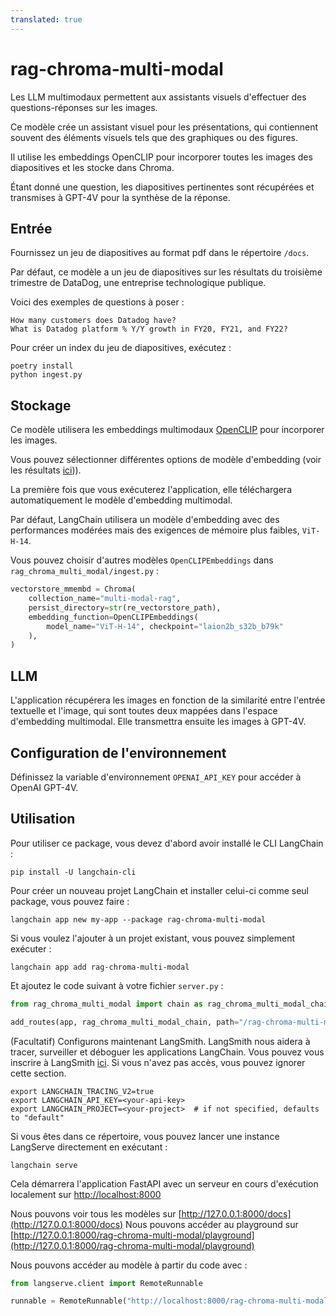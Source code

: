 ```yaml
---
translated: true
---
```


# rag-chroma-multi-modal

Les LLM multimodaux permettent aux assistants visuels d'effectuer des questions-réponses sur les images.

Ce modèle crée un assistant visuel pour les présentations, qui contiennent souvent des éléments visuels tels que des graphiques ou des figures.

Il utilise les embeddings OpenCLIP pour incorporer toutes les images des diapositives et les stocke dans Chroma.

Étant donné une question, les diapositives pertinentes sont récupérées et transmises à GPT-4V pour la synthèse de la réponse.

## Entrée

Fournissez un jeu de diapositives au format pdf dans le répertoire `/docs`.

Par défaut, ce modèle a un jeu de diapositives sur les résultats du troisième trimestre de DataDog, une entreprise technologique publique.

Voici des exemples de questions à poser :

```text
How many customers does Datadog have?
What is Datadog platform % Y/Y growth in FY20, FY21, and FY22?
```

Pour créer un index du jeu de diapositives, exécutez :

```shell
poetry install
python ingest.py
```

## Stockage

Ce modèle utilisera les embeddings multimodaux [OpenCLIP](https://github.com/mlfoundations/open_clip) pour incorporer les images.

Vous pouvez sélectionner différentes options de modèle d'embedding (voir les résultats [ici](https://github.com/mlfoundations/open_clip/blob/main/docs/openclip_results.csv))).

La première fois que vous exécuterez l'application, elle téléchargera automatiquement le modèle d'embedding multimodal.

Par défaut, LangChain utilisera un modèle d'embedding avec des performances modérées mais des exigences de mémoire plus faibles, `ViT-H-14`.

Vous pouvez choisir d'autres modèles `OpenCLIPEmbeddings` dans `rag_chroma_multi_modal/ingest.py` :

```python
vectorstore_mmembd = Chroma(
    collection_name="multi-modal-rag",
    persist_directory=str(re_vectorstore_path),
    embedding_function=OpenCLIPEmbeddings(
        model_name="ViT-H-14", checkpoint="laion2b_s32b_b79k"
    ),
)
```

## LLM

L'application récupérera les images en fonction de la similarité entre l'entrée textuelle et l'image, qui sont toutes deux mappées dans l'espace d'embedding multimodal. Elle transmettra ensuite les images à GPT-4V.

## Configuration de l'environnement

Définissez la variable d'environnement `OPENAI_API_KEY` pour accéder à OpenAI GPT-4V.

## Utilisation

Pour utiliser ce package, vous devez d'abord avoir installé le CLI LangChain :

```shell
pip install -U langchain-cli
```

Pour créer un nouveau projet LangChain et installer celui-ci comme seul package, vous pouvez faire :

```shell
langchain app new my-app --package rag-chroma-multi-modal
```

Si vous voulez l'ajouter à un projet existant, vous pouvez simplement exécuter :

```shell
langchain app add rag-chroma-multi-modal
```

Et ajoutez le code suivant à votre fichier `server.py` :

```python
from rag_chroma_multi_modal import chain as rag_chroma_multi_modal_chain

add_routes(app, rag_chroma_multi_modal_chain, path="/rag-chroma-multi-modal")
```

(Facultatif) Configurons maintenant LangSmith.
LangSmith nous aidera à tracer, surveiller et déboguer les applications LangChain.
Vous pouvez vous inscrire à LangSmith [ici](https://smith.langchain.com/).
Si vous n'avez pas accès, vous pouvez ignorer cette section.

```shell
export LANGCHAIN_TRACING_V2=true
export LANGCHAIN_API_KEY=<your-api-key>
export LANGCHAIN_PROJECT=<your-project>  # if not specified, defaults to "default"
```

Si vous êtes dans ce répertoire, vous pouvez lancer une instance LangServe directement en exécutant :

```shell
langchain serve
```

Cela démarrera l'application FastAPI avec un serveur en cours d'exécution localement sur
[http://localhost:8000](http://localhost:8000)

Nous pouvons voir tous les modèles sur [http://127.0.0.1:8000/docs](http://127.0.0.1:8000/docs)
Nous pouvons accéder au playground sur [http://127.0.0.1:8000/rag-chroma-multi-modal/playground](http://127.0.0.1:8000/rag-chroma-multi-modal/playground)

Nous pouvons accéder au modèle à partir du code avec :

```python
from langserve.client import RemoteRunnable

runnable = RemoteRunnable("http://localhost:8000/rag-chroma-multi-modal")
```
